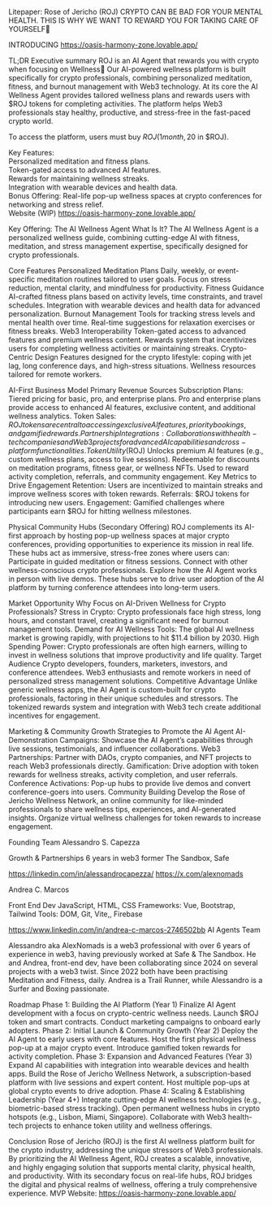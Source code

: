 Litepaper: Rose of Jericho (ROJ)
CRYPTO CAN BE BAD FOR YOUR MENTAL HEALTH. 
THIS IS WHY WE WANT TO REWARD YOU FOR TAKING CARE OF YOURSELF🧠

INTRODUCING
https://oasis-harmony-zone.lovable.app/ 

TL;DR Executive summary
ROJ is an AI Agent that rewards you with crypto when focusing on Wellness🧠
Our AI-powered wellness platform is built specifically for crypto professionals, combining personalized meditation, fitness, and burnout management with Web3 technology. At its core the AI Wellness Agent provides tailored wellness plans and rewards users with $ROJ tokens for completing activities. The platform helps Web3 professionals stay healthy, productive, and stress-free in the fast-paced crypto world. 

To access the platform, users must buy $ROJ (1 month, 20$ in $ROJ). 

Key Features:<br>
Personalized meditation and fitness plans.<br>
Token-gated access to advanced AI features.<br>
Rewards for maintaining wellness streaks.<br>
Integration with wearable devices and health data.<br>
Bonus Offering: Real-life pop-up wellness spaces at crypto conferences for networking and stress relief.<br>
Website (WIP) https://oasis-harmony-zone.lovable.app/ <br>

Key Offering: The AI Wellness Agent
What Is It?
The AI Wellness Agent is a personalized wellness guide, combining cutting-edge AI with fitness, meditation, and stress management expertise, specifically designed for crypto professionals.

Core Features
Personalized Meditation Plans
Daily, weekly, or event-specific meditation routines tailored to user goals.
Focus on stress reduction, mental clarity, and mindfulness for productivity.
Fitness Guidance
AI-crafted fitness plans based on activity levels, time constraints, and travel schedules.
Integration with wearable devices and health data for advanced personalization.
Burnout Management
Tools for tracking stress levels and mental health over time.
Real-time suggestions for relaxation exercises or fitness breaks.
Web3 Interoperability
Token-gated access to advanced features and premium wellness content.
Rewards system that incentivizes users for completing wellness activities or maintaining streaks.
Crypto-Centric Design
Features designed for the crypto lifestyle: coping with jet lag, long conference days, and high-stress situations.
Wellness resources tailored for remote workers.

AI-First Business Model
Primary Revenue Sources
Subscription Plans: Tiered pricing for basic, pro, and enterprise plans. Pro and enterprise plans provide access to enhanced AI features, exclusive content, and additional wellness analytics.
Token Sales: $ROJ tokens are central to accessing exclusive AI features, priority bookings, and gamified rewards.
Partnership Integrations: Collaborations with health-tech companies and Web3 projects for advanced AI capabilities and cross-platform functionalities.
Token Utility ($ROJ)
Unlocks premium AI features (e.g., custom wellness plans, access to live sessions).
Redeemable for discounts on meditation programs, fitness gear, or wellness NFTs.
Used to reward activity completion, referrals, and community engagement.
Key Metrics to Drive Engagement
Retention: Users are incentivized to maintain streaks and improve wellness scores with token rewards.
Referrals: $ROJ tokens for introducing new users.
Engagement: Gamified challenges where participants earn $ROJ for hitting wellness milestones.

Physical Community Hubs (Secondary Offering)
ROJ complements its AI-first approach by hosting pop-up wellness spaces at major crypto conferences, providing opportunities to experience its mission in real life. These hubs act as immersive, stress-free zones where users can:
Participate in guided meditation or fitness sessions.
Connect with other wellness-conscious crypto professionals.
Explore how the AI Agent works in person with live demos.
These hubs serve to drive user adoption of the AI platform by turning conference attendees into long-term users.

Market Opportunity
Why Focus on AI-Driven Wellness for Crypto Professionals?
Stress in Crypto: Crypto professionals face high stress, long hours, and constant travel, creating a significant need for burnout management tools.
Demand for AI Wellness Tools: The global AI wellness market is growing rapidly, with projections to hit $11.4 billion by 2030.
High Spending Power: Crypto professionals are often high earners, willing to invest in wellness solutions that improve productivity and life quality.
Target Audience
Crypto developers, founders, marketers, investors, and conference attendees.
Web3 enthusiasts and remote workers in need of personalized stress management solutions.
Competitive Advantage
Unlike generic wellness apps, the AI Agent is custom-built for crypto professionals, factoring in their unique schedules and stressors.
The tokenized rewards system and integration with Web3 tech create additional incentives for engagement.

Marketing & Community Growth
Strategies to Promote the AI Agent
AI-Demonstration Campaigns: Showcase the AI Agent’s capabilities through live sessions, testimonials, and influencer collaborations.
Web3 Partnerships: Partner with DAOs, crypto companies, and NFT projects to reach Web3 professionals directly.
Gamification: Drive adoption with token rewards for wellness streaks, activity completion, and user referrals.
Conference Activations: Pop-up hubs to provide live demos and convert conference-goers into users.
Community Building
Develop the Rose of Jericho Wellness Network, an online community for like-minded professionals to share wellness tips, experiences, and AI-generated insights.
Organize virtual wellness challenges for token rewards to increase engagement.

Founding Team
Alessandro S. Capezza
 
Growth & Partnerships
6 years in web3
former The Sandbox, Safe

https://linkedin.com/in/alessandrocapezza/ 
https://x.com/alexnomads 




Andrea C. Marcos

Front End Dev
JavaScript, HTML, CSS 
Frameworks: Vue, Bootstrap, Tailwind 
Tools: DOM, Git, Vite,, Firebase

https://www.linkedin.com/in/andrea-c-marcos-2746502bb 
AI Agents Team






Alessandro aka AlexNomads is a web3 professional with over 6 years of experience in web3, having previously worked at Safe & The Sandbox. He and Andrea, front-end dev, have been collaborating since 2024 on several projects with a web3 twist.
Since 2022 both have been practising Meditation and Fitness, daily. Andrea is a Trail Runner, while Alessandro is a Surfer and Boxing passionate.

Roadmap
Phase 1: Building the AI Platform (Year 1)
Finalize AI Agent development with a focus on crypto-centric wellness needs.
Launch $ROJ token and smart contracts.
Conduct marketing campaigns to onboard early adopters.
Phase 2: Initial Launch & Community Growth (Year 2)
Deploy the AI Agent to early users with core features.
Host the first physical wellness pop-up at a major crypto event.
Introduce gamified token rewards for activity completion.
Phase 3: Expansion and Advanced Features (Year 3)
Expand AI capabilities with integration into wearable devices and health apps.
Build the Rose of Jericho Wellness Network, a subscription-based platform with live sessions and expert content.
Host multiple pop-ups at global crypto events to drive adoption.
Phase 4: Scaling & Establishing Leadership (Year 4+)
Integrate cutting-edge AI wellness technologies (e.g., biometric-based stress tracking).
Open permanent wellness hubs in crypto hotspots (e.g., Lisbon, Miami, Singapore).
Collaborate with Web3 health-tech projects to enhance token utility and wellness offerings.

Conclusion
Rose of Jericho (ROJ) is the first AI wellness platform built for the crypto industry, addressing the unique stressors of Web3 professionals. By prioritizing the AI Wellness Agent, ROJ creates a scalable, innovative, and highly engaging solution that supports mental clarity, physical health, and productivity. With its secondary focus on real-life hubs, ROJ bridges the digital and physical realms of wellness, offering a truly comprehensive experience.
MVP Website: https://oasis-harmony-zone.lovable.app/ 


